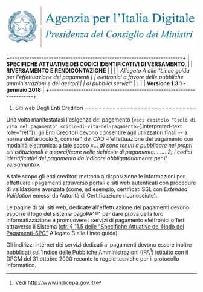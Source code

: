 ![](images/header.png)

+-----------------------------------------------------------------------+
| **SPECIFICHE ATTUATIVE DEI CODICI IDENTIFICATIVI DI VERSAMENTO,       |
| RIVERSAMENTO E RENDICONTAZIONE**                                      |
|                                                                       |
| *Allegato A alle \"Linee guida per l\'effettuazione dei pagamenti     |
| elettronici a favore delle* *pubbliche amministrazioni e dei gestori  |
| di pubblici servizi\"*                                                |
|                                                                       |
| **Versione 1.3.1 - gennaio 2018**                                     |
+-----------------------------------------------------------------------+

1. Siti web Degli Enti Creditori
================================

Una volta manifestatasi l'esigenza del pagamento (`vedi capitolo “Ciclo
di vita del pagamento” <ciclo-di-vita-del-pagamento>`{.interpreted-text
role="ref"}), gli Enti Creditori devono consentire agli utilizzatori
finali -- a norma dell'articolo 5, comma 1 del CAD -l'effettuazione del
pagamento con modalità elettronica: a tale scopo «... *a) sono tenuti*
*a pubblicare* *nei propri siti istituzionali e a specificare nelle
richieste di pagamento: ...... 2) i codici identificativi del pagamento
da indicare obbligatoriamente per il versamento*».

A tale scopo gli enti creditori mettono a disposizione le informazioni
per effettuare i pagamenti attraverso portali e siti web autenticati con
procedure di validazione avanzata (come, ad esempio, certificati SSL con
*Extended Validation* emessi da Autorità di Certificazione
riconosciute).

Le pagine di tali siti web, dedicate all\'effettuazione dei pagamenti
devono esporre il logo del sistema pagoPA^®^ per dare prova della loro
informatizzazione e promuovere i servizi di pagamento elettronici
offerti attraverso il Sistema ([cfr. § 11.5 delle \"Specifiche Attuative
del Nodo dei
Pagamenti-SPC\"](http://pagopa-specifichepagamenti.readthedocs.io/it/latest/_docs/Capitolo11.html#utilizzo-del-marchio-pagopa)
Allegato B alle Linee guida).

Gli indirizzi internet dei servizi dedicati ai pagamenti devono essere
inoltre pubblicati sull\'Indice delle Pubbliche Amministrazioni
(IPA[^1]) istituito con il DPCM del 31 ottobre 2000 recante le regole
tecniche per il protocollo informatico.

[^1]: Vedi <http://www.indicepa.gov.it/>
